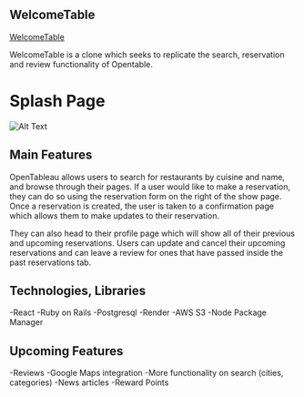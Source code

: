 ## WelcomeTable
[WelcomeTable](https://WelcomeTable.onrender.com)

WelcomeTable is a clone which seeks to replicate the search, reservation and review functionality of Opentable.

# Splash Page
![Alt Text](https://github.com/kcho760/WelcomeTable/blob/main/frontend/src/assets/splash-page.png)

## Main Features

 OpenTableau allows users to search for restaurants by cuisine and name, and browse through their pages. If a user would like to make a reservation, they can do so using the reservation form on the right of the show page. Once a reservation is created, the user is taken to a confirmation page which allows them to make updates to their reservation. 
 
 They can also head to their profile page which will show all of their previous and upcoming reservations. Users can update and cancel their upcoming reservations and can leave a review for ones that have passed inside the past reservations tab.


## Technologies, Libraries

-React
-Ruby on Rails
-Postgresql
-Render
-AWS S3
-Node Package Manager

## Upcoming Features

-Reviews
-Google Maps integration
-More functionality on search (cities, categories)
-News articles
-Reward Points